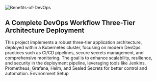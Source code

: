 ![Benefits-of-DevOps](https://github.com/user-attachments/assets/4571be51-2359-45d7-bc40-23b578a25103)

## A Complete DevOps Workflow Three-Tier Architecture Deployment 

This project implements a robust three-tier application architecture, deployed within a Kubernetes cluster, focusing on modern DevOps practices such as CI/CD pipelines, secure secrets management, and comprehensive monitoring. The goal is to enhance scalability, resilience, and security in the deployment pipeline, leveraging tools like Jenkins, Prometheus, Grafana, Helm, and Sealed Secrets for better control and automation.
Environment Setup
